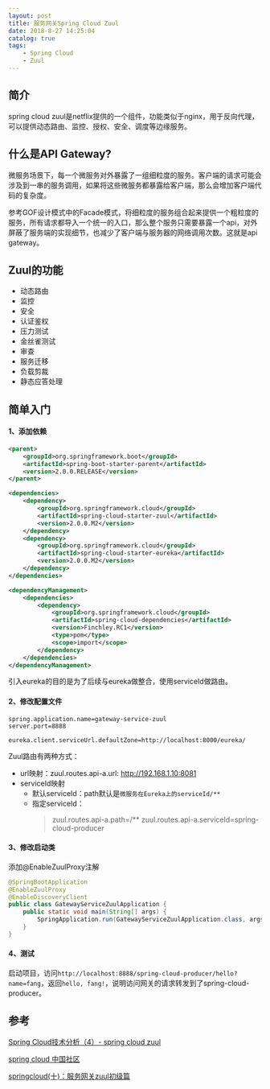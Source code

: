 ```yaml
---
layout: post
title: 服务网关Spring Cloud Zuul    
date: 2018-8-27 14:25:04
catalog: true
tags:
    - Spring Cloud
    - Zuul
---
```


## 简介

spring cloud zuul是netflix提供的一个组件，功能类似于nginx，用于反向代理，可以提供动态路由、监控、授权、安全、调度等边缘服务。

## 什么是API Gateway?

微服务场景下，每一个微服务对外暴露了一组细粒度的服务。客户端的请求可能会涉及到一串的服务调用，如果将这些微服务都暴露给客户端，那么会增加客户端代码的复杂度。

参考GOF设计模式中的Facade模式，将细粒度的服务组合起来提供一个粗粒度的服务，所有请求都导入一个统一的入口，那么整个服务只需要暴露一个api，对外屏蔽了服务端的实现细节，也减少了客户端与服务器的网络调用次数。这就是api gateway。

## Zuul的功能

- 动态路由
- 监控
- 安全
- 认证鉴权
- 压力测试
- 金丝雀测试
- 审查
- 服务迁移
- 负载剪裁
- 静态应答处理

## 简单入门

#### 1、添加依赖

```xml
<parent>
    <groupId>org.springframework.boot</groupId>
    <artifactId>spring-boot-starter-parent</artifactId>
    <version>2.0.0.RELEASE</version>
</parent>

<dependencies>
    <dependency>
        <groupId>org.springframework.cloud</groupId>
        <artifactId>spring-cloud-starter-zuul</artifactId>
        <version>2.0.0.M2</version>
    </dependency>
    <dependency>
        <groupId>org.springframework.cloud</groupId>
        <artifactId>spring-cloud-starter-eureka</artifactId>
        <version>2.0.0.M2</version>
    </dependency>
</dependencies>

<dependencyManagement>
    <dependencies>
        <dependency>
            <groupId>org.springframework.cloud</groupId>
            <artifactId>spring-cloud-dependencies</artifactId>
            <version>Finchley.RC1</version>
            <type>pom</type>
            <scope>import</scope>
        </dependency>
    </dependencies>
</dependencyManagement>
```

引入eureka的目的是为了后续与eureka做整合，使用serviceId做路由。

#### 2、修改配置文件

```properties
spring.application.name=gateway-service-zuul
server.port=8888

eureka.client.serviceUrl.defaultZone=http://localhost:8000/eureka/
```

Zuul路由有两种方式：
- url映射：zuul.routes.api-a.url: http://192.168.1.10:8081
- serviceId映射
  - 默认serviceId：path默认是`微服务在Eureka上的serviceId/**`
  - 指定serviceId：
    > zuul.routes.api-a.path=/**
    > zuul.routes.api-a.serviceId=spring-cloud-producer

#### 3、修改启动类

添加@EnableZuulProxy注解

```java
@SpringBootApplication
@EnableZuulProxy
@EnableDiscoveryClient
public class GatewayServiceZuulApplication {
    public static void main(String[] args) {
        SpringApplication.run(GatewayServiceZuulApplication.class, args);
    }
}
```

#### 4、测试

启动项目，访问`http://localhost:8888/spring-cloud-producer/hello?name=fang`，返回`hello, fang!`，说明访问网关的请求转发到了spring-cloud-producer。

## 参考

[Spring Cloud技术分析（4）- spring cloud zuul](http://tech.lede.com/2017/05/16/rd/server/SpringCloudZuul/)

[spring cloud 中国社区](http://docs.springcloud.cn/user-guide/zuul/#zuul_3)

[springcloud(十)：服务网关zuul初级篇](http://www.ityouknow.com/springcloud/2017/06/01/gateway-service-zuul.html)